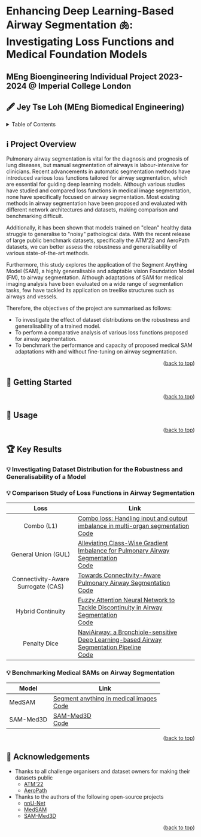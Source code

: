 <a name="readme-top"></a>

# Enhancing Deep Learning-Based Airway Segmentation 🫁: Investigating Loss Functions and Medical Foundation Models 
## MEng Bioengineering Individual Project 2023-2024 @ Imperial College London
## 🖋️ Jey Tse Loh (MEng Biomedical Engineering)

<!-- TABLE OF CONTENTS -->
<details>
  <summary>Table of Contents</summary>
  <ol>
    <li><a href="#abstract">Project Overview</a></li>
    <li><a href="#usage">Usage</a></li>
    <li><a href="results">Results</a></li>
      <ul>
        <li><a href="#datasets">Investigating Dataset Distribution for the Robustness and Generalisability of a Model</a></li>
        <li><a href="#comparison-study">Comparison Study of Loss Functions in Airway Segmentation</a></li>
        <li><a href="#benchmarking">Benchmarking Medical SAMs on Airway Segmentation</a></li>
      </ul>
    </li>
    <li><a href="#acknowledgements">Acknowledgments</a></li>
  </ol>
</details>

<a name="abstract"></a>
## ℹ️ Project Overview
Pulmonary airway segmentation is vital for the diagnosis and prognosis of lung diseases, but manual segmentation of airways is labour-intensive for clinicians. Recent advancements in automatic segmentation methods have introduced various loss functions tailored for airway segmentation, which are essential for guiding deep learning models. Although various studies have studied and compared loss functions in medical image segmentation, none have specifically focused on airway segmentation. Most existing methods in airway segmentation have been proposed and evaluated with different network architectures and datasets, making comparison and benchmarking difficult.

Additionally, it has been shown that models trained on "clean" healthy data struggle to generalise to "noisy" pathological data. With the recent release of large public benchmark datasets, specifically the ATM'22 and AeroPath datasets, we can better assess the robustness and generalisability of various state-of-the-art methods.

Furthermore, this study explores the application of the Segment Anything Model (SAM), a highly generalisable and adaptable vision Foundation Model (FM), to airway segmentation. Although adaptations of SAM for medical imaging analysis have been evaluated on a wide range of segmentation tasks, few have tackled its application on treelike structures such as airways and vessels.

Therefore, the objectives of the project are summarised as follows:
- To investigate the effect of dataset distributions on the robustness and generalisability of a trained model.
- To perform a comparative analysis of various loss functions proposed for airway segmentation.
- To benchmark the performance and capacity of proposed medical SAM adaptations with and without fine-tuning on airway segmentation.

<p align="right">(<a href="#readme-top">back to top</a>)</p>

<a name="getting-started"></a>
## 🚀 Getting Started

<p align="right">(<a href="#readme-top">back to top</a>)</p>

<a name="usage"></a>
## 🔨 Usage

<p align="right">(<a href="#readme-top">back to top</a>)</p>

<a name="results"></a>
## 🏆 Key Results
<a name="datasets"></a>
### 💡 Investigating Dataset Distribution for the Robustness and Generalisability of a Model


<a name="comparison-study"></a>
### 💡 Comparison Study of Loss Functions in Airway Segmentation
|              **Loss**              | **Link**                                                                                                                                                                                                                                                                                                                                                                 |
|:----------------------------------:|--------------------------------------------------------------------------------------------------------------------------------------------------------------------------------------------------------------------------------------------------------------------------------------------------------------------------------------------------------------------------|
| Combo (L1)                         | [Combo loss: Handling input and output imbalance in multi-organ segmentation]( https://www.sciencedirect.com/science/article/pii/S0895611118305688?casa_token=4Q_znPQXFOgAAAAA:TReCw4sSZPNo-JUaMX1-eY__K7CnIZyBguDEklHBPnvUEuWDr-U9uclwJRZd5HukFX7RnU6f) <br> [Code](https://github.com/MIC-DKFZ/nnUNet/blob/master/nnunetv2)                                                  |
| General Union (GUL)                | [Alleviating Class-Wise Gradient Imbalance for Pulmonary Airway Segmentation](https://ieeexplore.ieee.org/abstract/document/9427208?casa_token=yoN6BvlPSAYAAAAA:vh08xX4dJ4YSconamkm5eC5YciU7J4uYIQAxNrd44RXua2vx6HhSDj4Y5w-dByiPTtlBqxg&amp;amp;amp;amp;amp;amp;amp;amp;amp;amp;amp;amp;signout=success) <br> [Code](https://github.com/haozheng-sjtu/3d-airway-segmentation) |
| Connectivity-Aware Surrogate (CAS) | [Towards Connectivity-Aware Pulmonary Airway Segmentation](https://ieeexplore.ieee.org/document/10283811) <br> [Code](https://github.com/Puzzled-Hui/Connectivity-Aware-Airway-Segmentation)                                                                                                                                                                                  |
| Hybrid Continuity                  | [Fuzzy Attention Neural Network to Tackle Discontinuity in Airway Segmentation](https://ieeexplore.ieee.org/abstract/document/10129972?casa_token=A6SwmZUGnLIAAAAA:YUd1adKp4yrWHD5hdXpb940u51tB-E63AFJ4XV1qDLbx1pO2VbkA6RTB1k0R_ReCszLBS4Y) <br> [Code](https://github.com/Nandayang/FANN-for-airway-segmentation)                                                            |
| Penalty Dice                       | [NaviAirway: a Bronchiole-sensitive Deep Learning-based Airway Segmentation Pipeline](https://arxiv.org/abs/2203.04294) <br> [Code](https://github.com/AntonotnaWang/NaviAirway)                                                                                                                                                                                              |


<a name="benchmarking"></a>
### 💡 Benchmarking Medical SAMs on Airway Segmentation
| **Model** | **Link** |
|-----------|----------|
| MedSAM    | [Segment anything in medical images](https://www.nature.com/articles/s41467-024-44824-z) <br> [Code](https://github.com/bowang-lab/MedSAM)         |
| SAM-Med3D | [SAM-Med3D](https://arxiv.org/abs/2310.15161) <br> [Code](https://github.com/uni-medical/SAM-Med3D)         |

<p align="right">(<a href="#readme-top">back to top</a>)</p>

<a name="acknowledgements"></a>
## 🙏 Acknowledgements
- Thanks to all challenge organisers and dataset owners for making their datasets public
  - [ATM'22](https://atm22.grand-challenge.org/)
  - [AeroPath](https://github.com/raidionics/AeroPath)
- Thanks to the authors of the following open-source projects
  - [nnU-Net](https://github.com/MIC-DKFZ/nnUNet)
  - [MedSAM](https://github.com/bowang-lab/MedSAM)
  - [SAM-Med3D](https://github.com/uni-medical/SAM-Med3D)

<p align="right">(<a href="#readme-top">back to top</a>)</p>



